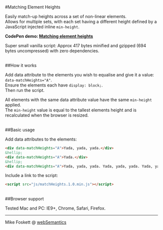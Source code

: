 #Matching Element Heights

Easily match-up heights across a set of non-linear elements.<br>
Allows for multiple sets, with each set having a different height defined by a JavaScript injected inline ``` min-height ```.

<strong>CodePen demo: <a href="http://codepen.io/2kool2/pen/MbqGOQ">Matching element heights</a></strong>

Super small vanilla script: Approx 417 bytes minified and gzipped (694 bytes uncompressed) with zero dependencies.


<br>
##How it works

Add data attribute to the elements you wish to equalise and give it a value: ``` data-matchHeights="A" ```.<br>
Ensure the elements each have ``` display: block; ```.<br>
Then run the script.

All elements with the same data attribute value have the same ``` min-height ``` applied.<br>
The ``` min-height ``` value is equal to the tallest elements height and is recalculated when the browser is resized.

<br>
##Basic usage

Add data attributes to the elements:

```html
<div data-matchHeights="A">Yada, yada, yada.</div>
&hellip;
<div data-matchHeights="A">Yada.</div>
&hellip;
<div data-matchHeights="A">Yada, yada, yada. Yada, yada, yada. Yada, yada, yada.</div>
```

Include a link to the script:

```html
<script src="js/matchHeights.1.0.min.js"></script>
```

<br>
##Browser support

Tested Mac and PC: IE9+, Chrome, Safari, Firefox.


<hr>
Mike Foskett @ <a href="https://websemantics.uk/">webSemantics</a>
